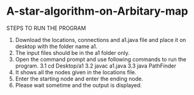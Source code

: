 # A-star-algorithm-on-Arbitary-map
STEPS TO RUN THE PROGRAM
1.  Download the locations, connections and a1.java file and place it on desktop with the folder name a1.
2.	The input files should be in the a1 folder only.
3.	Open the command prompt and use following commands to run the program.
3.1	 cd Desktop/a1
3.2  javac a1.java
3.3  java PathFinder
4.	It shows all the nodes given in the locations file.
5.	Enter the starting node and enter the ending node.
6.	Please wait sometime and the output is displayed.

